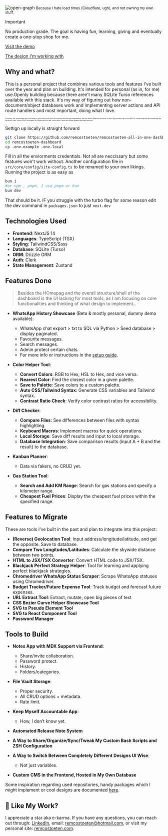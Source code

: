 ![open-graph](https://github.com/user-attachments/assets/7dca751e-9a3b-4f48-afc9-f11004f18727)
<small>Because I hate load times (Cloudflare, ugh), and not owning my own stuff.</small>

> [!IMPORTANT]  
>  No production grade. The goal is having fun, learning, giving and eventually create a one-stop shop for me.

[Visit the demo](https://panel.remcostoeten.com)

[The design I'm working with](https://www.figma.com/community/file/1380305920742671237)


## Why and what?

This is a personal project that combines various tools and features I've built over the year and plan on building. It's intended for personal (as in, for me) use.Openly building because there aren’t many SQLite Turso references available with this stack. It's my way of figuring out how non-document/object databases work and implementing server actions and API route handlers and most important, doing what I love.

<span style="font-size:5px;">Currently, the component and core folder is a hot mess with a lot of unused code and bad organization, but this will be refactored sooner or later. My priorities lay on an MVP for certain features and mastering the back-end side. I know SOLID principles, but best practices will come when I have everything shaped the right direction.</span>

Settign up locally is straight forward
```bash
git clone https://github.com/remcostoeten/remcostoeten-all-in-one-dashboard.git remcostoeten-dashboard
cd remcostoeten-dashboard
cp .env.example .env.local
```
Fill in all the enviorments credentials. Not all are neccissary but some features won't work without. Another configuration file in `src/core/config/site-config.ts` to be renamed to your own likings. Running the project is as easy as 

```bash
bun i
#or npm , pnpm. I use pnpm or bun
bun dev
```
That should be it. IF you struggle with the turbo flag for some reason edit the dev command in `packages.json` to just `next-dev` 

## Technologies Used

- **Frontend**: NextJS 14
- **Languages**: TypeScript (TSX)
- **Styling**: TailwindCSS/Sass
- **Database**: SQLite (Turso)
- **ORM**: Drizzle ORM
- **Auth**: Clerk
- **State Management**: Zustand

## Features Done



> Besides the HOmepag and the overall structure/shell of the dashboard is the UI lacking for most tools, as I am focusing on core functionalities and thinking of what design to implement..

- **WhatsApp History Showcase** (Beta & mostly personal, dummy demo available):
  - WhatsApp chat export > txt to SQL via Python > Seed database > display paginated.
  - Favourite messages.
  - Search messages.
  - Admin protect certain chats.
  - For more info or instructions in the [setup guide](https://github.com/remcostoeten/remcostoeten-all-in-one-dashboard/blob/main/src/core/scripts/whatsapp-readme.md).

- **Color Helper Tool**:
  - **Convert Colors**: RGB to Hex, HSL to Hex, and vice versa.
  - **Nearest Color**: Find the closest color in a given palette.
  - **Save to Palette**: Save colors to a custom palette.
  - **Auto CSS/Tailwind Syntax**: Generate CSS variables and Tailwind syntax.
  - **Contrast Ratio Check**: Verify color contrast ratios for accessibility.

- **Diff Checker**:
  - **Compare Files**: See differences between files with syntax highlighting.
  - **Keyboard Macros**: Implement macros for quick operations.
  - **Local Storage**: Save diff results and input to local storage.
  - **Database Integration**: Save comparison results (input A + B and the result) to the database.

- **Kanban Planner**:
  - Data via fakers, no CRUD yet.

- **Gas Station Tool**:
  - **Search and Add KM Range**: Search for gas stations and specify a kilometer range.
  - **Cheapest Fuel Prices**: Display the cheapest fuel prices within the specified range.

## Features to Migrate

These are tools I've built in the past and plan to integrate into this project:

- **(Reverse) Geolocation Tool**: Input address/longitude/latitude, and get the opposite. Save to database.
- **Compare Two Longitudes/Latitudes**: Calculate the skywide distance between two points.
- **HTML to JSX/TSX Converter**: Convert HTML code to JSX/TSX.
- **Blackjack Perfect Strategy Helper**: Tool for learning and applying perfect blackjack strategies.
- **Chromedriver WhatsApp Status Scraper**: Scrape WhatsApp statuses using Chromedriver.
- **Budget Tracker/Future Expense Tool**: Track budget and forecast future expenses.
- **URL Extract Tool**: Extract, mutate, open big pieces of text 
- **CSS Bezier Curve Helper Showcase Tool**
- **SVG to Pseudo Element Tool**
- **SVG to React Component Tool**
- **Password Manager**

## Tools to Build

- **Notes App with MDX Support via Frontend**:
  - Share/invite collaboration.
  - Password protect.
  - History.
  - Folders/categories.

- **File Vault Storage**:
  - Proper security.
  - All CRUD options + metadata.
  - Rate limit.

- **Keep Myself Accountable App**:
  - How, I don’t know yet.

- **Automated Release Note System**

- **A Way to Share/Organize/Sync/Tweak My Custom Bash Scripts and ZSH Configuration**

- **A Way to Switch Between Completely Different Designs UI Wise**:
  - Not just variables.

- **Custom CMS in the Frontend, Hosted in My Own Database**

Some inspiration regarding used repositories, handy packages which I might implement or cool designs are documented [here](https://github.com/remcostoeten/remcostoeten-all-in-one-dashboard/blob/main/INSPIRATION.MD).


## 💖 Like My Work?

I appreciate a star aka e-karma. If you have any questions, you can reach out through:
[LinkedIn](https://linkedin.com/in/remco-stoeten/), email: [remcostoeten@hotmail.com](mailto:remcostoeten@hotmail.com), or visit my personal site: [remcostoeten.com](https://remcostoeten.com).
